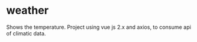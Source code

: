 # weather
Shows the temperature.
Project using vue js 2.x and axios, to consume api of climatic data.
